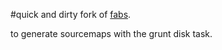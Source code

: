 #quick and dirty fork of [fabs](https://github.com/w11k/fabs).

to generate sourcemaps with the grunt disk task.
